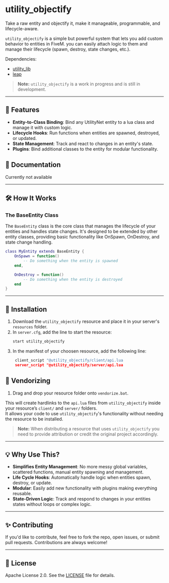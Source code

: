 # **utility_objectify**
Take a raw entity and objectify it, make it manageable, programmable, and lifecycle-aware.

`utility_objectify` is a simple but powerful system that lets you add custom behavior to entities in FiveM. you can easily attach logic to them and manage their lifecycle (spawn, destroy, state changes, etc.).

Dependencies: 
- [utility_lib](https://github.com/utility-library/utility_lib)
- [leap](https://github.com/utility-library/leap)

> **Note:** `utility_objectify` is a work in progress and is still in development.

---

## 🚀 **Features**

- **Entity-to-Class Binding**: Bind any UtilityNet entity to a lua class and manage it with custom logic.
- **Lifecycle Hooks**: Run functions when entities are spawned, destroyed, or updated.
- **State Management**: Track and react to changes in an entity's state.
- **Plugins**: Bind additional classes to the entity for modular functionality.

## 📖 **Documentation**
Currently not available

---

## 🛠 **How It Works**
### **The BaseEntity Class**

The `BaseEntity` class is the core class that manages the lifecycle of your entities and handles state changes. It's designed to be extended by other entity classes, providing basic functionality like OnSpawn, OnDestroy, and state change handling.

```lua
class MyEntity extends BaseEntity {
    OnSpawn = function()
        -- Do something when the entity is spawned
    end,

    OnDestroy = function()
        -- Do something when the entity is destroyed
    end
}
```

---

## 📝 **Installation**

1. Download the `utility_objectify` resource and place it in your server's `resources` folder.
2. In `server.cfg`, add the line to start the resource:
   ```bash
   start utility_objectify
   ```
3. In the manifest of your choosen resource, add the following line:
   ```lua
    client_script "@utility_objectify/client/api.lua
    server_script "@utility_objectify/server/api.lua
    ```

## 🔗 **Vendorizing**

1. Drag and drop your resource folder onto `vendorize.bat`.

This will create hardlinks to the `api.lua` files from `utility_objectify` inside your resource’s `client/` and `server/` folders.  
It allows your code to use `utility_objectify`'s functionality without needing the resource to be installed.

> **Note:** When distributing a resource that uses `utility_objectify` you need to provide attribution or credit the original project accordingly.

---

## 💡 **Why Use This?**

- **Simplifies Entity Management**: No more messy global variables, scattered functions, manual entity spawning and management.
- **Life Cycle Hooks**: Automatically handle logic when entities spawn, destroy, or update.
- **Modular**: Easily add new functionality with plugins making everything reusable.
- **State-Driven Logic**: Track and respond to changes in your entities states without loops or complex logic.

---

## ✨ **Contributing**

If you'd like to contribute, feel free to fork the repo, open issues, or submit pull requests. Contributions are always welcome!

---

## 📄 **License**

Apache License 2.0. See the [LICENSE](LICENSE) file for details.
